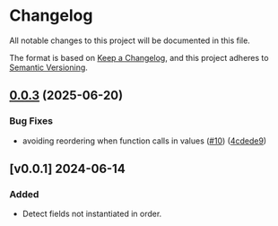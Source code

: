 # Changelog

All notable changes to this project will be documented in this file.

The format is based on [Keep a Changelog](https://keepachangelog.com/en/1.1.0/),
and this project adheres to [Semantic Versioning](https://semver.org/spec/v2.0.0.html).

## [0.0.3](https://github.com/manuelarte/structfieldinitorder/compare/v0.0.2...v0.0.3) (2025-06-20)


### Bug Fixes

* avoiding reordering when function calls in values ([#10](https://github.com/manuelarte/structfieldinitorder/issues/10)) ([4cdede9](https://github.com/manuelarte/structfieldinitorder/commit/4cdede967d1589015044592d7a7f14a74a4263bb))

## [v0.0.1] 2024-06-14

### Added

- Detect fields not instantiated in order.
